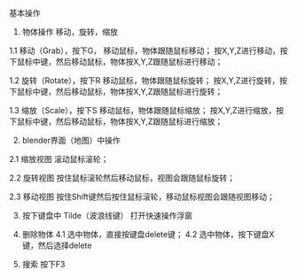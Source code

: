 
基本操作

1. 物体操作 移动，旋转，缩放

1.1 移动（Grab），按下G，
移动鼠标，物体跟随鼠标移动；
按X,Y,Z进行移动，按下鼠标中键，然后移动鼠标，物体按X,Y,Z跟随鼠标进行移动；

1.2 旋转（Rotate），按下R
移动鼠标，物体跟随鼠标旋转；
按X,Y,Z进行旋转，按下鼠标中键，然后移动鼠标，物体按X,Y,Z跟随鼠标进行旋转；

1.3 缩放（Scale），按下S
移动鼠标，物体跟随鼠标缩放；
按X,Y,Z进行缩放，按下鼠标中键，然后移动鼠标，物体按X,Y,Z跟随鼠标进行缩放；

2. blender界面（地图）中操作

2.1 缩放视图   滚动鼠标滚轮；

2.2 旋转视图   按住鼠标滚轮然后移动鼠标，视图会跟随鼠标旋转；

2.3 移动视图   按住Shift键然后按住鼠标滚轮，移动鼠标视图会跟随视图移动；

3. 按下键盘中 Tilde（波浪线键） 打开快速操作浮窗

4. 删除物体
4.1 选中物体，直接按键盘delete键；
4.2 选中物体，按下键盘X键，然后选择delete

5. 搜索 按下F3


